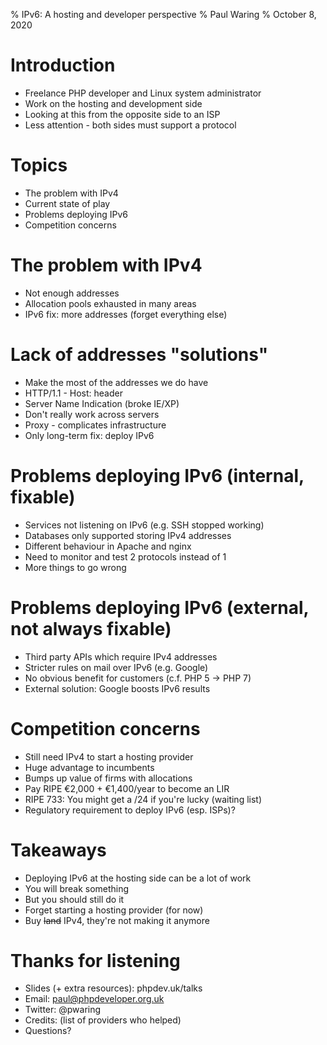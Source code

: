 % IPv6: A hosting and developer perspective
% Paul Waring
% October 8, 2020

# Introduction

 - Freelance PHP developer and Linux system administrator
 - Work on the hosting and development side
 - Looking at this from the opposite side to an ISP
 - Less attention - both sides must support a protocol

# Topics

 - The problem with IPv4
 - Current state of play
 - Problems deploying IPv6
 - Competition concerns

# The problem with IPv4

 - Not enough addresses
 - Allocation pools exhausted in many areas
 - IPv6 fix: more addresses (forget everything else)

# Lack of addresses "solutions"

 - Make the most of the addresses we do have
 - HTTP/1.1 - Host: header
 - Server Name Indication (broke IE/XP)
 - Don't really work across servers
 - Proxy - complicates infrastructure
 - Only long-term fix: deploy IPv6

# Problems deploying IPv6 (internal, fixable)

 - Services not listening on IPv6 (e.g. SSH stopped working)
 - Databases only supported storing IPv4 addresses
 - Different behaviour in Apache and nginx
 - Need to monitor and test 2 protocols instead of 1
 - More things to go wrong

# Problems deploying IPv6 (external, not always fixable)

 - Third party APIs which require IPv4 addresses
 - Stricter rules on mail over IPv6 (e.g. Google)
 - No obvious benefit for customers (c.f. PHP 5 -> PHP 7)
 - External solution: Google boosts IPv6 results

# Competition concerns

 - Still need IPv4 to start a hosting provider
 - Huge advantage to incumbents
 - Bumps up value of firms with allocations
 - Pay RIPE €2,000 + €1,400/year to become an LIR
 - RIPE 733: You might get a /24 if you're lucky (waiting list)
 - Regulatory requirement to deploy IPv6 (esp. ISPs)?

# Takeaways

 - Deploying IPv6 at the hosting side can be a lot of work
 - You will break something
 - But you should still do it
 - Forget starting a hosting provider (for now)
 - Buy <del>land</del> IPv4, they're not making it anymore

# Thanks for listening

  - Slides (+ extra resources): phpdev.uk/talks
  - Email: paul@phpdeveloper.org.uk
  - Twitter: @pwaring
  - Credits: (list of providers who helped)
  - Questions?

